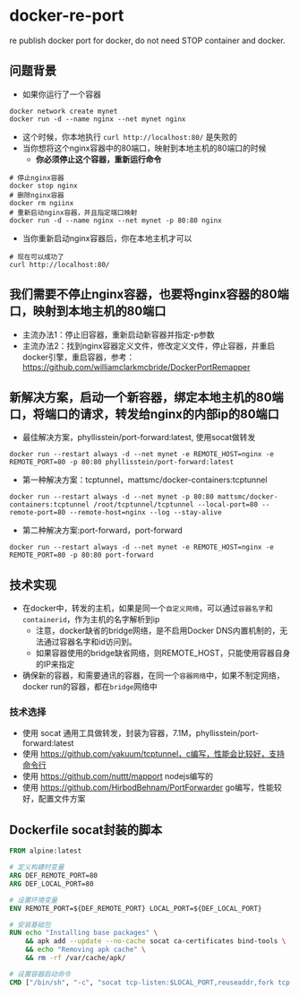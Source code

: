 # docker-re-port
re publish docker port for docker, do not need STOP container and docker.


## 问题背景
- 如果你运行了一个容器
```shell
docker network create mynet
docker run -d --name nginx --net mynet nginx
```
- 这个时候，你本地执行 `curl http://localhost:80/` 是失败的
- 当你想将这个nginx容器中的80端口，映射到本地主机的80端口的时候
  - **你必须停止这个容器，重新运行命令**
```shell
# 停止nginx容器
docker stop nginx
# 删除nginx容器
docker rm ngiinx
# 重新启动nginx容器，并且指定端口映射
docker run -d --name nginx --net mynet -p 80:80 nginx
```
- 当你重新启动nginx容器后，你在本地主机才可以
```shell
# 现在可以成功了
curl http://localhost:80/
```

## 我们需要不停止nginx容器，也要将nginx容器的80端口，映射到本地主机的80端口
- 主流办法1：停止旧容器，重新启动新容器并指定-p参数
- 主流办法2：找到nginx容器定义文件，修改定义文件，停止容器，并重启docker引擎，重启容器，参考：https://github.com/williamclarkmcbride/DockerPortRemapper

## 新解决方案，启动一个新容器，绑定本地主机的80端口，将端口的请求，转发给nginx的内部ip的80端口
- 最佳解决方案，phyllisstein/port-forward:latest, 使用socat做转发
``` shell
docker run --restart always -d --net mynet -e REMOTE_HOST=nginx -e REMOTE_PORT=80 -p 80:80 phyllisstein/port-forward:latest
```
- 第一种解决方案：tcptunnel，mattsmc/docker-containers:tcptunnel
```shell
docker run --restart always -d --net mynet -p 80:80 mattsmc/docker-containers:tcptunnel /root/tcptunnel/tcptunnel --local-port=80 --remote-port=80 --remote-host=nginx --log --stay-alive
```
- 第二种解决方案:port-forward，port-forward
```shell
docker run --restart always -d --net mynet -e REMOTE_HOST=nginx -e REMOTE_PORT=80 -p 80:80 port-forward
```

## 技术实现
- 在docker中，转发的主机，如果是同一个`自定义网络`，可以通过`容器名字`和`containerid`，作为主机的名字解析到ip
  - 注意，docker缺省的bridge网络，是不启用Docker DNS内置机制的，无法通过容器名字和id访问到。
  - 如果容器使用的bridge缺省网络，则REMOTE_HOST，只能使用容器自身的IP来指定
- 确保新的容器，和需要通讯的容器，在同一个`容器网络`中，如果不制定网络，docker run的容器，都在`bridge`网络中
### 技术选择
- 使用 socat 通用工具做转发，封装为容器，7.1M，phyllisstein/port-forward:latest
- 使用 https://github.com/vakuum/tcptunnel，c编写，性能会比较好，支持命令行
- 使用 https://github.com/nuttt/mapport nodejs编写的
- 使用 https://github.com/HirbodBehnam/PortForwarder go编写，性能较好，配置文件方案

## Dockerfile socat封装的脚本
```Dockerfile
FROM alpine:latest

# 定义构建时变量
ARG DEF_REMOTE_PORT=80
ARG DEF_LOCAL_PORT=80

# 设置环境变量
ENV REMOTE_PORT=${DEF_REMOTE_PORT} LOCAL_PORT=${DEF_LOCAL_PORT}

# 安装基础包
RUN echo "Installing base packages" \
    && apk add --update --no-cache socat ca-certificates bind-tools \
    && echo "Removing apk cache" \
    && rm -rf /var/cache/apk/

# 设置容器启动命令
CMD ["/bin/sh", "-c", "socat tcp-listen:$LOCAL_PORT,reuseaddr,fork tcp:$REMOTE_HOST:$REMOTE_PORT & pid=$! && trap \"kill $pid\" SIGINT && echo \"Socat started listening on $LOCAL_PORT: Redirecting traffic to $REMOTE_HOST:$REMOTE_PORT ($pid)\" && wait $pid"]
```
